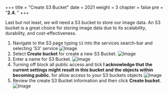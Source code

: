 +++
title = "Create S3 Bucket"
date = 2021
weight = 3
chapter = false
pre = "<b>2.4. </b>"
+++

Last but not least, we will need a S3 bucket to store our image data. An S3 bucket is a great choice for storing image data due to its scalability, durability, and cost-effectiveness.

1. Navigate to the S3 page typing `S3` into the services search-bar and selecting 'S3' service
   ![Image](/images/preparation/create-s3.png)
2. Select **Create bucket** for create a new S3 Bucket.
   ![Image](/images/preparation/create-s3-1.png)
3. Enter a name for S3 Bucket.
   ![Image](/images/preparation/create-s3-2.png)
4. Turning off block all public access and tick **I acknowledge that the current settings might result in this bucket and the objects within becoming public.** for allow access to your S3 buckets objects
   ![Image](/images/preparation/create-s3-3.png)
5. Review the create S3 Bucket information and then click **Create bucket**.
   ![Image](/images/preparation/create-s3-4.png)
